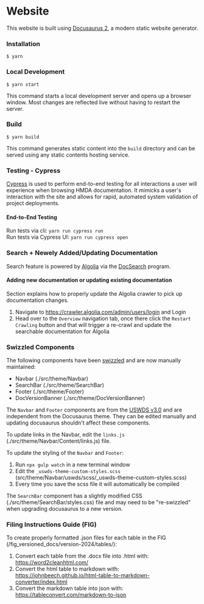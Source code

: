 # Website

This website is built using [Docusaurus 2](https://docusaurus.io/), a modern static website generator.

### Installation

```
$ yarn
```

### Local Development

```
$ yarn start
```

This command starts a local development server and opens up a browser window. Most changes are reflected live without having to restart the server.

### Build

```
$ yarn build
```

This command generates static content into the `build` directory and can be served using any static contents hosting service.

### Testing - Cypress

[Cypress](https://www.cypress.io/) is used to perform end-to-end testing for all interactions a user will experience when browsing HMDA documentation. It mimicks a user's interaction with the site and allows for rapid, automated system validation of project deployments.

#### End-to-End Testing

Run tests via cli: `yarn run cypress run`
<br />
Run tests via Cypress UI: `yarn run cypress open`

### Search + Newely Added/Updating Documentation

Search feature is powered by [Algolia](https://www.algolia.com/) via the [DocSearch](https://docsearch.algolia.com/) program.

#### Adding new documentation or updating existing documentation

Section explains how to properly update the Algolia crawler to pick up documentation changes.

1. Navigate to https://crawler.algolia.com/admin/users/login and Login
2. Head over to the `Overview` navigation tab, once there click the `Restart Crawling` button and that will trigger a re-crawl and update the searchable documentation for Algolia

### Swizzled Components

The following components have been [swizzled](https://docusaurus.io/docs/swizzling) and are now manually maintained:
- Navbar (./src/theme/Navbar)
- SearchBar (./src/theme/SearchBar)
- Footer (./src/theme/Footer)
- DocVersionBanner (./src/theme/DocVersionBanner)

The ```Navbar``` and ```Footer``` components are from the [USWDS v3.0](https://designsystem.digital.gov/whats-new/updates/2022/04/28/introducing-uswds-3-0/) and are independent from the Docusaurus theme. They can be edited manually and updating docusaurus shouldn't affect these components.

To update links in the Navbar, edit the ```links.js``` (./src/theme/Navbar/Content/links.js) file.

To update the styling of the ```Navbar``` and ```Footer```:
1. Run ```npx gulp watch``` in a new terminal window
1. Edit the ```_uswds-theme-custom-styles.scss``` (src/theme/Navbar/uswds/scss/_uswds-theme-custom-styles.scss)
1. Every time you save the scss file it will automatically be compiled

The ```SearchBar``` component has a slightly modified CSS (./src/theme/SearchBar/styles.css) file and may need to be "re-swizzled" when upgrading docusaurus to a new version.

### Filing Instructions Guide (FIG)

To create properly formatted .json files for each table in the FIG (/fig_versioned_docs/version-2024/tables/):

1. Convert each table from the .docx file into .html with: https://word2cleanhtml.com/
2. Convert the html table to markdown with: https://johnbeech.github.io/html-table-to-markdown-converter/index.html
3. Convert the markdown table into json with: https://tableconvert.com/markdown-to-json
